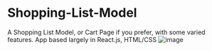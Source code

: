 # Shopping-List-Model
A Shopping List Model, or Cart Page if you prefer, with some varied features. 
App based largely in React.js, HTML/CSS
![image](https://user-images.githubusercontent.com/98849809/155465134-9064eeeb-6615-4b03-bf4b-5c3ebbf89502.png)

